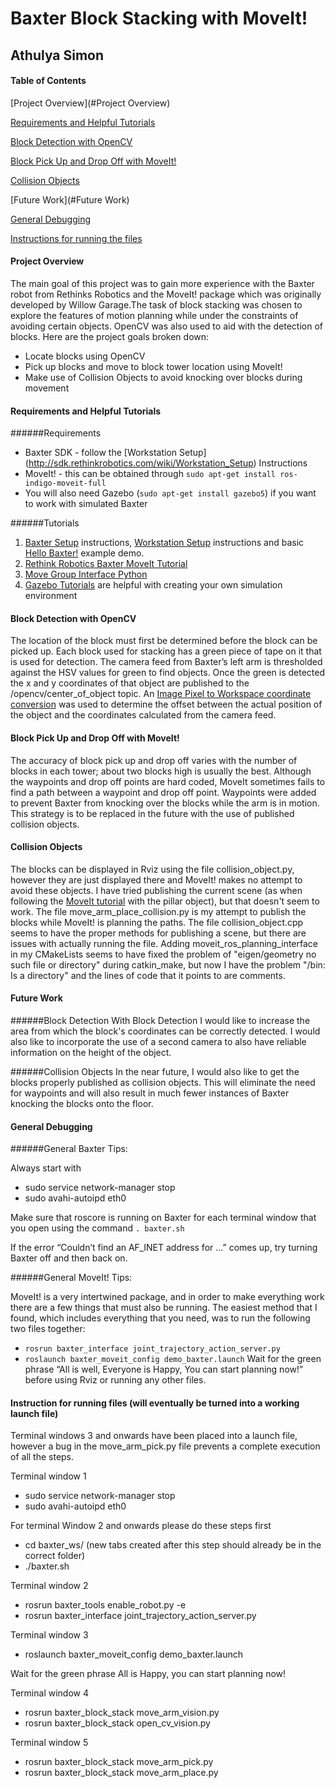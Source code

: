 Baxter Block Stacking with MoveIt!
=============================================

Athulya Simon 
---------------------------------------------


#### Table of Contents ####
[Project Overview](#Project Overview)

[Requirements and Helpful Tutorials](#Requirements)

[Block Detection with OpenCV](#Vision)

[Block Pick Up and Drop Off with MoveIt!](#Movement)

[Collision Objects](#Collision)

[Future Work](#Future Work)

[General Debugging](#Debugging)

[Instructions for running the files](#Instructions)


#### Project Overview  <a name="Project Overview"></a>
The main goal of this project was to gain more experience with the Baxter robot from Rethinks Robotics and the MoveIt! package which was originally developed by Willow Garage.The task of block stacking was chosen to explore the features of motion planning while under the constraints of avoiding certain objects. OpenCV was also used to aid with the detection of blocks. Here are the project goals broken down:
  *  Locate blocks using OpenCV
  *  Pick up blocks and move to block tower location using MoveIt!
  *  Make use of Collision Objects to avoid knocking over blocks during movement

#### Requirements and Helpful Tutorials  <a name="Requirements"></a>

######Requirements
  *  Baxter SDK - follow the [Workstation Setup] (http://sdk.rethinkrobotics.com/wiki/Workstation_Setup) Instructions
  *  MoveIt! - this can be obtained through `sudo apt-get install ros-indigo-moveit-full`
  *  You will also need Gazebo (`sudo apt-get install gazebo5`) if you want to work with simulated Baxter

######Tutorials

1. [Baxter Setup](http://sdk.rethinkrobotics.com/wiki/Baxter_Setup) instructions,  [Workstation Setup](http://sdk.rethinkrobotics.com/wiki/Workstation_Setup) instructions and basic [Hello Baxter!](http://sdk.rethinkrobotics.com/wiki/Hello_Baxter) example demo.   
2. [Rethink Robotics Baxter MoveIt Tutorial](http://sdk.rethinkrobotics.com/wiki/MoveIt_Tutorial#Tutorial)
3. [Move Group Interface Python](http://docs.ros.org/hydro/api/pr2_moveit_tutorials/html/planning/scripts/doc/move_group_python_interface_tutorial.html)
4. [Gazebo Tutorials](http://gazebosim.org/tutorials) are helpful with creating your own simulation environment

#### Block Detection with OpenCV  <a name="Vision"></a>
The location of the block must first be determined before the block can be picked up. Each block used for stacking has a green piece of tape on it that is used for detection. The camera feed from Baxter’s left arm is thresholded against the HSV values for green to find objects. Once the green is detected the x and y coordinates of that object are published to the /opencv/center_of_object topic. An [Image Pixel to Workspace coordinate conversion](http://sdk.rethinkrobotics.com/wiki/Worked_Example_Visual_Servoing) was used to determine the offset between the actual position of the object and the coordinates calculated from the camera feed.



#### Block Pick Up and Drop Off with MoveIt!  <a name="Movement"></a>
The accuracy of block pick up and drop off varies with the number of blocks in each tower; about two blocks high is usually the best. Although the waypoints and drop off points are hard coded, MoveIt sometimes fails to find a path between a waypoint and drop off point. Waypoints were added to prevent Baxter from knocking over the blocks while the arm is in motion. This strategy is to be replaced in the future with the use of published collision objects.


#### Collision Objects <a name="Collision"></a>
The blocks can be displayed in Rviz using the file collision_object.py, however they are just displayed there and MoveIt! makes no attempt to avoid these objects. I have tried publishing the current scene (as when following the [MoveIt tutorial](https://github.com/RethinkRobotics/sdk-docs/wiki/MoveIt-Tutorial) with the pillar object), but that doesn't seem to work. The file move_arm_place_collision.py is my attempt to publish the blocks while MoveIt! is planning the paths. The file collision_object.cpp seems to have the proper methods for publishing a scene, but there are issues with actually running the file. Adding moveit_ros_planning_interface in my CMakeLists seems to have fixed the problem of "eigen/geometry no such file or directory" during catkin_make, but now I have the problem "/bin: Is a directory" and the lines of code that it points to are comments.  

#### Future Work  <a name="Future Work"></a>
######Block Detection
With Block Detection I would like to increase the area from which the block's coordinates can be correctly detected. I would also like to incorporate the use of a second camera to also have reliable information on the height of the object.

######Collision Objects
In the near future, I would also like to get the blocks properly published as collision objects. This will eliminate the need for waypoints and will also result in much fewer instances of Baxter knocking the blocks onto the floor. 


#### General Debugging  <a name="Debugging"></a>
######General Baxter Tips:

Always start with 
* sudo service network-manager stop
* sudo avahi-autoipd eth0

Make sure that roscore is running on Baxter for each terminal window that you open using the command `. baxter.sh` 

If the error “Couldn’t find an AF_INET address for …” comes up, try turning Baxter off and then back on. 

######General MoveIt! Tips:

MoveIt! is a very intertwined package, and in order to make everything work there are a few things that must also be running. The easiest method that I found, which includes everything that you need, was to run the following two files together:
* `rosrun baxter_interface joint_trajectory_action_server.py`
* `roslaunch baxter_moveit_config demo_baxter.launch` 
Wait for the green phrase “All is well, Everyone is Happy,  You can start planning now!” before using Rviz or running any other files. 


#### Instruction for running files (will eventually be turned into a working launch file)  <a name="Instructions"></a>
Terminal windows 3 and onwards have been placed into a launch file, however a bug in the move_arm_pick.py file prevents a complete execution of all the steps. 

Terminal window 1
* sudo service network-manager stop
* sudo avahi-autoipd eth0

For terminal Window 2 and onwards please do these steps first
* cd baxter_ws/ (new tabs created after this step should already be in the correct folder)
* ./baxter.sh

Terminal window 2
* rosrun baxter_tools enable_robot.py -e
* rosrun baxter_interface joint_trajectory_action_server.py

Terminal window 3
* roslaunch baxter_moveit_config demo_baxter.launch

Wait for the green phrase All is Happy, you can start planning now!

Terminal window 4
* rosrun baxter_block_stack move_arm_vision.py
* rosrun baxter_block_stack open_cv_vision.py

Terminal window 5
* rosrun baxter_block_stack move_arm_pick.py
* rosrun baxter_block_stack move_arm_place.py
